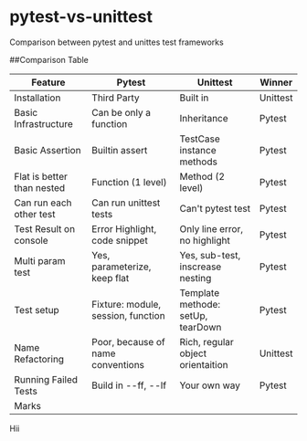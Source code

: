 # pytest-vs-unittest
Comparison between pytest and unittes test frameworks

##Comparison Table

| Feature                    | Pytest                             | Unittest                         | Winner   |
|----------------------------|------------------------------------|----------------------------------|----------|
| Installation               | Third Party                        | Built in                         |Unittest  |
| Basic Infrastructure       | Can be only a function             | Inheritance                      |Pytest    |
| Basic Assertion            | Builtin assert                     | TestCase instance methods        |Pytest    |
| Flat is better than nested | Function (1 level)                 | Method (2 level)                 |Pytest    |
| Can run each other test    | Can run unittest tests             | Can't pytest test                |Pytest    |
| Test Result on console     | Error Highlight, code snippet      | Only line error, no highlight    |Pytest    |
| Multi param test           | Yes, parameterize, keep flat       | Yes, sub-test, inscrease nesting |Pytest    |
| Test setup                 | Fixture: module, session, function | Template methode: setUp, tearDown|Pytest    |
| Name Refactoring           | Poor, because of name conventions  | Rich, regular object orientaition|Unittest  |
| Running Failed Tests       | Build in --ff, --lf                | Your own way                     |Pytest    |
| Marks                      |                          |                      |    |


Hii
